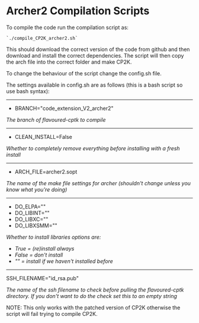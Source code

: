 # Archer2 Compilation Scripts

To compile the code run the compilation script as:

    `./compile_CP2K_archer2.sh`

This should download the correct version of the code from github and then download and install the correct dependencies. The script will then copy the arch file into the correct folder and make CP2K.

To change the behaviour of the script change the config.sh file.

The settings available in config.sh are as follows (this is a bash script so use bash syntax):

---
* BRANCH="code_extension_V2_archer2"

*The branch of flavoured-cptk to compile*

---
* CLEAN_INSTALL=False

*Whether to completely remove everything before installing with a fresh install*

---
* ARCH_FILE=archer2.sopt

*The name of the make file settings for archer (shouldn't change unless you know what you're doing)*

---
* DO_ELPA=""
* DO_LIBINT=""
* DO_LIBXC=""
* DO_LIBXSMM=""

*Whether to install libraries options are:*
  * _True = (re)install always_
  * _False = don't install_
  * _"" = install if we haven't installed before_


---
SSH_FILENAME="id_rsa.pub"

_The name of the ssh filename to check before pulling the flavoured-cptk directory. If you don't want to do the check set this to an empty string_


NOTE: This only works with the patched version of CP2K otherwise the script will fail trying to compile CP2K.
